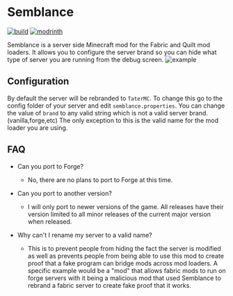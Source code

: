 # Semblance
[![build](https://img.shields.io/github/actions/workflow/status/EcoBuilder13/semblance/build.yml?branch=1.20.x&logo=github&style=for-the-badge)](https://github.com/EcoBuilder13/Semblance/actions) [![modrinth](https://img.shields.io/modrinth/dt/semblance?logo=modrinth&style=for-the-badge)](https://modrinth.com/mod/semblance)

Semblance is a server side Minecraft mod for the Fabric and Quilt mod loaders. It allows you to configure the server brand so you can hide what type of server you are running from the debug screen.
![example](https://user-images.githubusercontent.com/68478692/144131742-8b9300a4-98c8-4b6e-ab7e-64ef05154a34.png)




## Configuration
By default the server will be rebranded to `TaterMC`. To change this go to the config folder of your server and edit `semblance.properties`. You can change the value of `brand` to any valid string which is not a valid server brand. (vanilla,forge,etc) The only exception to this is the valid name for the mod loader you are using.

## FAQ

- Can you port to Forge?

    - No, there are no plans to port to Forge at this time.
- Can you port to another version?

    - I will only port to newer versions of the game. All releases have their version limited to all minor releases of the current major version when released.
- Why can't I rename my server to a valid name?

    - This is to prevent people from hiding the fact the server is modified as well as prevents people from being able to use this mod to create proof that a fake program can bridge mods across mod loaders. A specific example would be a "mod" that allows fabric mods to run on forge servers with it being a malicious mod that used Semblance to rebrand a fabric server to create fake proof that it works.
